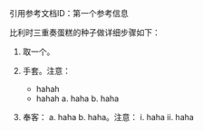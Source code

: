 引用参考文档ID：第一个参考信息

比利时三重奏蛋糕的种子做详细步骤如下：

1. 取一个。

2. 手套。注意：
    - hahah
    - hahah
    a. haha
    b. haha

3. 奉客：
    a. haha
    b. haha。注意：
        i. haha
        ii. haha
